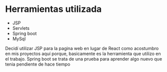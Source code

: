 # Herramientas utilizada
- JSP
- Servlets
- Spring boot
- MySql

Decidí utilizar JSP para la pagina web en lugar de React como acostumbro en mis proyectos aquí porque, basicamente es la herramienta que utilizo en el trabajo.
Spring boot se trata de una prueba para aprender algo nuevo que tenia pendiente de hace tiempo
